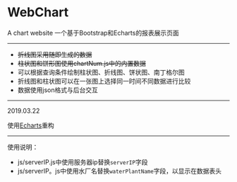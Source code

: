 # WebChart
A chart website 
一个基于Bootstrap和Echarts的报表展示页面

---

- ~~折线图采用随即生成的数据~~
- ~~柱状图和饼形图使用chartNum.js中的内置数据~~
- 可以根据查询条件绘制柱状图、折线图、饼状图、南丁格尔图
- 折线图和柱状图可以在一张图上选择同一时间不同数据进行比较
- 数据使用json格式与后台交互

---

2019.03.22

使用[Echarts](https://echarts.baidu.com)重构

---

使用说明：
- js/serverIP.js中使用服务器ip替换`serverIP`字段
- js/serverIP。js中使用水厂名替换`waterPlantName`字段，以显示在数据表头